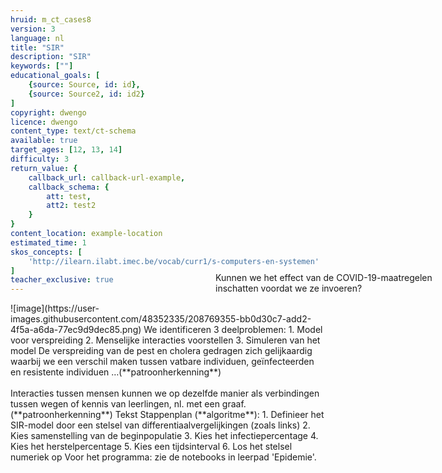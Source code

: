 ```yaml
---
hruid: m_ct_cases8
version: 3
language: nl
title: "SIR"
description: "SIR"
keywords: [""]
educational_goals: [
    {source: Source, id: id}, 
    {source: Source2, id: id2}
]
copyright: dwengo
licence: dwengo
content_type: text/ct-schema
available: true
target_ages: [12, 13, 14]
difficulty: 3
return_value: {
    callback_url: callback-url-example,
    callback_schema: {
        att: test,
        att2: test2
    }
}
content_location: example-location
estimated_time: 1
skos_concepts: [
    'http://ilearn.ilabt.imec.be/vocab/curr1/s-computers-en-systemen'
]
teacher_exclusive: true
---
```


<context>
![image](https://user-images.githubusercontent.com/48352335/208769355-bb0d30c7-add2-4f5a-a6da-77ec9d9dec85.png)
<div style="position:absolute;right:0px;width:40%;height:100px;margin-top:-100px;margin-right:20px">
Kunnen we het effect van de COVID-19-maatregelen inschatten voordat we ze invoeren?
</div>
</context>
<decomposition>
We identificeren 3 deelproblemen:
1. Model voor verspreiding
2. Menselijke interacties voorstellen 
3. Simuleren van het model
</decomposition>
<patternRecognition>
De verspreiding van de pest en cholera gedragen zich gelijkaardig waarbij we een verschil maken tussen vatbare individuen, geïnfecteerden en resistente individuen …(**patroonherkenning**)<br><br>
Interacties tussen mensen kunnen we op dezelfde manier als verbindingen tussen wegen of kennis van leerlingen, nl. met een graaf. (**patroonherkenning**)
</patternRecognition>
<abstraction>
Tekst
</abstraction>
<algorithms>
Stappenplan (**algoritme**):
1. Definieer het SIR-model door een stelsel van differentiaalvergelijkingen (zoals links)
2. Kies samenstelling van de beginpopulatie
3. Kies het infectiepercentage
4. Kies het herstelpercentage
5. Kies een tijdsinterval
6. Los het stelsel numeriek op
</algorithms>
<implementation>
Voor het programma: zie de notebooks in leerpad 'Epidemie'.
</implementation>

